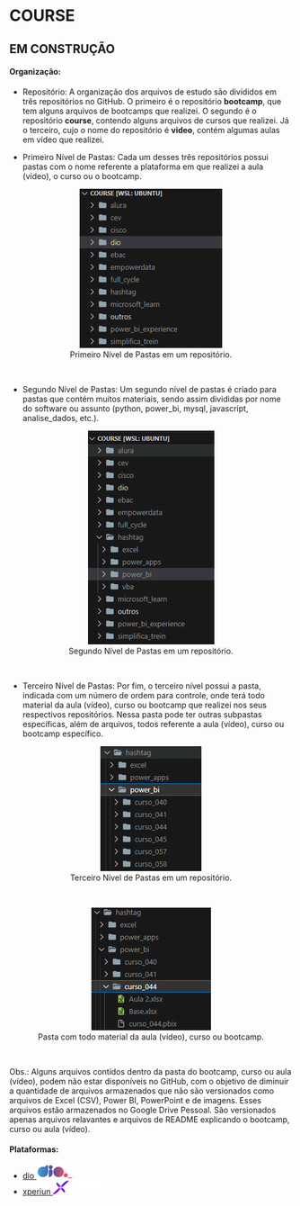 # COURSE

## EM CONSTRUÇÃO

#### Organização:
- Repositório: A organização dos arquivos de estudo são divididos em três repositórios no GitHub. O primeiro é o repositório **bootcamp**, que tem alguns arquivos de bootcamps que realizei. O segundo é o repositório **course**, contendo alguns arquivos de cursos que realizei. Já o terceiro, cujo o nome do repositório é **video**, contém algumas aulas em vídeo que realizei.

- Primeiro Nível de Pastas: Cada um desses três repositórios possui pastas com o nome referente a plataforma em que realizei a aula (vídeo), o curso ou o bootcamp.

<div align="center"><figure>
    <img src="./0-outros/logos/organizacao/nivel1.PNG" alt="nivel1"><br>
    <figcaption>Primeiro Nível de Pastas em um repositório.</figcaption>
</figure></div><br>

- Segundo Nível de Pastas: Um segundo nível de pastas é criado para pastas que contém muitos materiais, sendo assim divididas por nome do software ou assunto (python, power_bi, mysql, javascript, analise_dados, etc.). 

<div align="center"><figure>
    <img src="./0-outros/logos/organizacao/nivel2.PNG" alt="nivel2"><br>
    <figcaption>Segundo Nível de Pastas em um repositório.</figcaption>
</figure></div><br>

- Terceiro Nível de Pastas: Por fim, o terceiro nível possui a pasta, indicada com um número de ordem para controle, onde terá todo material da aula (vídeo), curso ou bootcamp que realizei nos seus respectivos repositórios. Nessa pasta pode ter outras subpastas específicas, além de arquivos, todos referente a aula (vídeo), curso ou bootcamp específico.

<div align="center"><figure>
    <img src="./0-outros/logos/organizacao/nivel3.PNG" alt="nivel3"><br>
    <figcaption>Terceiro Nível de Pastas em um repositório.</figcaption>
</figure></div><br>

<div align="center"><figure>
    <img src="./0-outros/logos/organizacao/nivel4.PNG" alt="nivel4"><br>
    <figcaption>Pasta com todo material da aula (vídeo), curso ou bootcamp.</figcaption>
</figure></div><br>

Obs.: Alguns arquivos contidos dentro da pasta do bootcamp, curso ou aula (vídeo), podem não estar disponíveis no GitHub, com o objetivo de diminuir a quantidade de arquivos armazenados que não são versionados como arquivos de Excel (CSV), Power BI, PowerPoint e de imagens. Esses arquivos estão armazenados no Google Drive Pessoal. São versionados apenas arquivos relavantes e arquivos de README explicando o bootcamp, curso ou aula (vídeo).

#### Plataformas:
- <a href="./dio">dio   <img src="./0-outros/logos/plataforma/dio.jpeg" alt="dio" width="auto" height="25"></a>
- <a href="./xperiun">xperiun   <img src="./0-outros/logos/plataforma/xperiun.png" alt="xperiun" width="auto" height="25"></a>